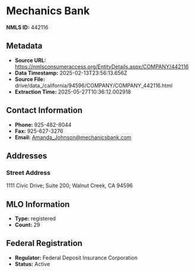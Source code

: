 # Mechanics Bank

**NMLS ID:** 442116

## Metadata
- **Source URL:** https://nmlsconsumeraccess.org/EntityDetails.aspx/COMPANY/442116
- **Data Timestamp:** 2025-02-13T23:56:13.656Z
- **Source File:** drive/data_/california/94596/COMPANY/COMPANY_442116.html
- **Extraction Time:** 2025-05-27T10:36:12.002918

## Contact Information
- **Phone:** 925-482-8044
- **Fax:** 925-627-3276
- **Email:** Amanda_Johnson@mechanicsbank.com

## Addresses
### Street Address
1111 Civic Drive; Suite 200; Walnut Creek, CA 94596

## MLO Information
- **Type:** registered
- **Count:** 29

## Federal Registration
- **Regulator:** Federal Deposit Insurance Corporation
- **Status:** Active
